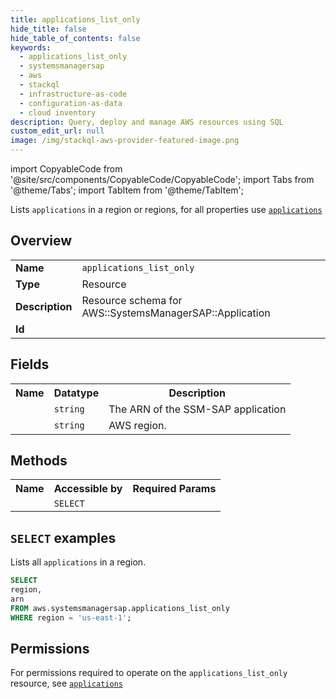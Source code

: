 ```yaml
---
title: applications_list_only
hide_title: false
hide_table_of_contents: false
keywords:
  - applications_list_only
  - systemsmanagersap
  - aws
  - stackql
  - infrastructure-as-code
  - configuration-as-data
  - cloud inventory
description: Query, deploy and manage AWS resources using SQL
custom_edit_url: null
image: /img/stackql-aws-provider-featured-image.png
---
```


import CopyableCode from '@site/src/components/CopyableCode/CopyableCode';
import Tabs from '@theme/Tabs';
import TabItem from '@theme/TabItem';

Lists <code>applications</code> in a region or regions, for all properties use <a href="/services/serviceName/applications/"><code>applications</code></a>

## Overview
<table>
<tbody>
<tr><td><b>Name</b></td><td><code>applications_list_only</code></td></tr>
<tr><td><b>Type</b></td><td>Resource</td></tr>
<tr><td><b>Description</b></td><td>Resource schema for AWS::SystemsManagerSAP::Application</td></tr>
<tr><td><b>Id</b></td><td><CopyableCode code="aws.systemsmanagersap.applications_list_only" /></td></tr>
</tbody>
</table>

## Fields
<table>
<tbody>
<tr><th>Name</th><th>Datatype</th><th>Description</th></tr><tr><td><CopyableCode code="arn" /></td><td><code>string</code></td><td>The ARN of the SSM-SAP application</td></tr>
<tr><td><CopyableCode code="region" /></td><td><code>string</code></td><td>AWS region.</td></tr>
</tbody>
</table>

## Methods

<table>
<tbody>
  <tr>
    <th>Name</th>
    <th>Accessible by</th>
    <th>Required Params</th>
  </tr>
  <tr>
    <td><CopyableCode code="list_resources" /></td>
    <td><code>SELECT</code></td>
    <td><CopyableCode code="region" /></td>
  </tr>
</tbody>
</table>

## `SELECT` examples
Lists all <code>applications</code> in a region.
```sql
SELECT
region,
arn
FROM aws.systemsmanagersap.applications_list_only
WHERE region = 'us-east-1';
```


## Permissions

For permissions required to operate on the <code>applications_list_only</code> resource, see <a href="/services/systemsmanagersap/applications/#permissions"><code>applications</code></a>

